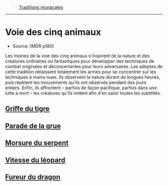 ﻿---
!SubClassItem
Name: Voie des cinq animaux
Source: (MDR p180)
ParentClassId: hd_monk.md
Id: monk_fiveanimals_hd.md#voie-des-cinq-animaux
RootId: monk_fiveanimals_hd.md
ParentLink: monk_hd.md#traditions-monacales
ParentName: Traditions monacales
NameLevel: 1
Attributes: {}
AttributesDictionary: >+
  {}

---
>  [Traditions monacales](hd_monk_traditions_monacales.md)

---


# Voie des cinq animaux

- Source: (MDR p180)

Les moines de la voie des cinq animaux s'inspirent de la nature et des créatures ordinaires ou fantastiques pour développer des techniques de combat originales et déconcertantes pour leurs adversaires. Les adeptes de cette tradition délaissent totalement les armes pour se concentrer sur les techniques à mains nues. Ils observent la nature durant de longues heures, puis répètent les mouvements qu'ils ont observés pendant des jours entiers. Enfin, ils affrontent – parfois de façon pacifique, parfois dans une lutte à mort – les créatures qu'ils imitent afin d'en saisir toutes les subtilités.



## [Griffe du tigre](hd_monk_fiveanimals_griffe_du_tigre.md)



## [Parade de la grue](hd_monk_fiveanimals_parade_de_la_grue.md)



## [Morsure du serpent](hd_monk_fiveanimals_morsure_du_serpent.md)



## [Vitesse du léopard](hd_monk_fiveanimals_vitesse_du_leopard.md)



## [Fureur du dragon](hd_monk_fiveanimals_fureur_du_dragon.md)

